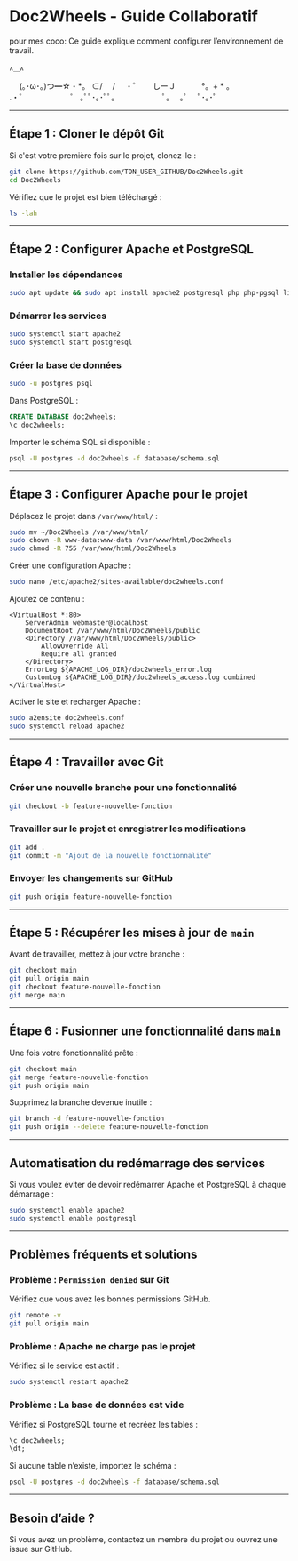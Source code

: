 # Doc2Wheels - Guide Collaboratif
pour mes coco:
Ce guide explique comment configurer l’environnement de travail.

    ∧＿∧
　 (｡･ω･｡)つ━☆・*。
  ⊂/　 /　   ・゜
　 しーＪ　　　     °。+ * 。　
　　　　　                      .・゜
　　　　　                      ゜              ｡ﾟﾟ･｡･ﾟﾟ。
　　　　                                      　ﾟ。　  ｡ﾟ
                                              　ﾟ･｡･ﾟ

---

## Étape 1 : Cloner le dépôt Git
Si c'est votre première fois sur le projet, clonez-le :
```bash
git clone https://github.com/TON_USER_GITHUB/Doc2Wheels.git
cd Doc2Wheels
```

Vérifiez que le projet est bien téléchargé :
```bash
ls -lah
```

---

## Étape 2 : Configurer Apache et PostgreSQL

### Installer les dépendances
```bash
sudo apt update && sudo apt install apache2 postgresql php php-pgsql libapache2-mod-php
```

### Démarrer les services
```bash
sudo systemctl start apache2
sudo systemctl start postgresql
```

### Créer la base de données
```bash
sudo -u postgres psql
```
Dans PostgreSQL :
```sql
CREATE DATABASE doc2wheels;
\c doc2wheels;
```
Importer le schéma SQL si disponible :
```bash
psql -U postgres -d doc2wheels -f database/schema.sql
```

---

## Étape 3 : Configurer Apache pour le projet
Déplacez le projet dans `/var/www/html/` :
```bash
sudo mv ~/Doc2Wheels /var/www/html/
sudo chown -R www-data:www-data /var/www/html/Doc2Wheels
sudo chmod -R 755 /var/www/html/Doc2Wheels
```

Créer une configuration Apache :
```bash
sudo nano /etc/apache2/sites-available/doc2wheels.conf
```
Ajoutez ce contenu :
```
<VirtualHost *:80>
    ServerAdmin webmaster@localhost
    DocumentRoot /var/www/html/Doc2Wheels/public
    <Directory /var/www/html/Doc2Wheels/public>
        AllowOverride All
        Require all granted
    </Directory>
    ErrorLog ${APACHE_LOG_DIR}/doc2wheels_error.log
    CustomLog ${APACHE_LOG_DIR}/doc2wheels_access.log combined
</VirtualHost>
```

Activer le site et recharger Apache :
```bash
sudo a2ensite doc2wheels.conf
sudo systemctl reload apache2
```

---

## Étape 4 : Travailler avec Git

### Créer une nouvelle branche pour une fonctionnalité
```bash
git checkout -b feature-nouvelle-fonction
```

### Travailler sur le projet et enregistrer les modifications
```bash
git add .
git commit -m "Ajout de la nouvelle fonctionnalité"
```

### Envoyer les changements sur GitHub
```bash
git push origin feature-nouvelle-fonction
```

---

## Étape 5 : Récupérer les mises à jour de `main`
Avant de travailler, mettez à jour votre branche :
```bash
git checkout main
git pull origin main
git checkout feature-nouvelle-fonction
git merge main
```

---

## Étape 6 : Fusionner une fonctionnalité dans `main`
Une fois votre fonctionnalité prête :
```bash
git checkout main
git merge feature-nouvelle-fonction
git push origin main
```

Supprimez la branche devenue inutile :
```bash
git branch -d feature-nouvelle-fonction
git push origin --delete feature-nouvelle-fonction
```

---

## Automatisation du redémarrage des services
Si vous voulez éviter de devoir redémarrer Apache et PostgreSQL à chaque démarrage :
```bash
sudo systemctl enable apache2
sudo systemctl enable postgresql
```

---

## Problèmes fréquents et solutions

### Problème : `Permission denied` sur Git
Vérifiez que vous avez les bonnes permissions GitHub.
```bash
git remote -v
git pull origin main
```

### Problème : Apache ne charge pas le projet
Vérifiez si le service est actif :
```bash
sudo systemctl restart apache2
```

### Problème : La base de données est vide
Vérifiez si PostgreSQL tourne et recréez les tables :
```sql
\c doc2wheels;
\dt;
```
Si aucune table n’existe, importez le schéma :
```bash
psql -U postgres -d doc2wheels -f database/schema.sql
```

---

## Besoin d’aide ?
Si vous avez un problème, contactez un membre du projet ou ouvrez une issue sur GitHub.
